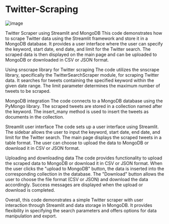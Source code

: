 # Twitter-Scraping
![image](https://github.com/balajeeycp2k/Twitter-Scraping-/assets/112715562/834eb709-d472-40cd-998c-6ca61c3fe2ac)


Twitter Scraper using Streamlit and MongoDB
This code demonstrates how to scrape Twitter data using the Streamlit framework and store it in a MongoDB database. It provides a user interface where the user can specify the keyword, start date, end date, and limit for the Twitter search. The scraped data is then displayed on the main page and can be uploaded to MongoDB or downloaded in CSV or JSON format.

Using snscrape library for Twitter scraping
The code utilizes the snscrape library, specifically the TwitterSearchScraper module, for scraping Twitter data. It searches for tweets containing the specified keyword within the given date range. The limit parameter determines the maximum number of tweets to be scraped.

MongoDB integration
The code connects to a MongoDB database using the PyMongo library. The scraped tweets are stored in a collection named after the keyword. The insert_many method is used to insert the tweets as documents in the collection.

Streamlit user interface
The code sets up a user interface using Streamlit. The sidebar allows the user to input the keyword, start date, end date, and limit for the Twitter search. The main page displays the scraped tweets in a table format. The user can choose to upload the data to MongoDB or download it in CSV or JSON format.

Uploading and downloading data
The code provides functionality to upload the scraped data to MongoDB or download it in CSV or JSON format. When the user clicks the "upload to MongoDB" button, the data is inserted into the corresponding collection in the database. The "Download" button allows the user to choose the file format (CSV or JSON) and download the data accordingly. Success messages are displayed when the upload or download is completed.

Overall, this code demonstrates a simple Twitter scraper with user interaction through Streamlit and data storage in MongoDB. It provides flexibility in specifying the search parameters and offers options for data manipulation and export.
